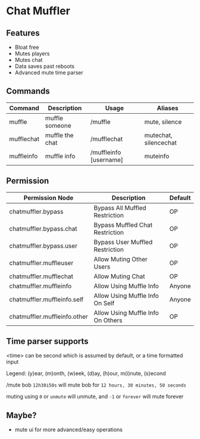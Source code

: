 # Chat Muffler

## Features
- Bloat free
- Mutes players
- Mutes chat
- Data saves past reboots
- Advanced mute time parser

## Commands
| Command    	| Description     	| Usage                     	| Aliases               	|
|------------	|-----------------	|---------------------------	|-----------------------	|
| muffle     	| muffle someone  	| /muffle <username> <time> 	| mute, silence         	|
| mufflechat 	| muffle the chat 	| /mufflechat <time>        	| mutechat, silencechat 	|
| muffleinfo 	| muffle info     	| /muffleinfo [username]    	| muteinfo              	|

## Permission

| Permission Node              	| Description                       	| Default 	|
|------------------------------	|-----------------------------------	|---------	|
| chatmuffler.bypass           	| Bypass All Muffled Restriction    	| OP      	|
| chatmuffler.bypass.chat      	| Bypass Muffled Chat Restriction   	| OP      	|
| chatmuffler.bypass.user      	| Bypass User Muffled Restriction   	| OP      	|
| chatmuffler.muffleuser       	| Allow Muting Other Users          	| OP      	|
| chatmuffler.mufflechat       	| Allow Muting Chat                 	| OP      	|
| chatmuffler.muffleinfo       	| Allow Using Muffle Info           	| Anyone  	|
| chatmuffler.muffleinfo.self  	| Allow Using Muffle Info On Self   	| Anyone  	|
| chatmuffler.muffleinfo.other 	| Allow Using Muffle Info On Others 	| OP      	|

## Time parser supports
\<time\> can be second which is assumed by default, or a time formatted input

Legend: (y)ear, (m)onth, (w)eek, (d)ay, (h)our, m(i)nute, (s)econd

/mute bob `12h30i50s` will mute bob for `12 hours, 30 minutes, 50 seconds`

muting using `0` or `unmute` will unmute, and `-1` or `forever` will mute forever 

## Maybe?
- mute ui for more advanced/easy operations

